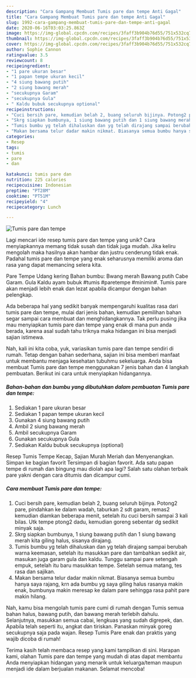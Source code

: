 ```yaml
---
description: "Cara Gampang Membuat Tumis pare dan tempe Anti Gagal"
title: "Cara Gampang Membuat Tumis pare dan tempe Anti Gagal"
slug: 1992-cara-gampang-membuat-tumis-pare-dan-tempe-anti-gagal
date: 2020-06-16T03:03:25.863Z
image: https://img-global.cpcdn.com/recipes/3faff3b904b76d55/751x532cq70/tumis-pare-dan-tempe-foto-resep-utama.jpg
thumbnail: https://img-global.cpcdn.com/recipes/3faff3b904b76d55/751x532cq70/tumis-pare-dan-tempe-foto-resep-utama.jpg
cover: https://img-global.cpcdn.com/recipes/3faff3b904b76d55/751x532cq70/tumis-pare-dan-tempe-foto-resep-utama.jpg
author: Sophie Cannon
ratingvalue: 3.5
reviewcount: 8
recipeingredient:
- "1 pare ukuran besar"
- "1 papan tempe ukuran kecil"
- "4 siung bawang putih"
- "2 siung bawang merah"
- "secukupnya Garam"
- "secukupnya Gula"
- " Kaldu bubuk secukupnya optional"
recipeinstructions:
- "Cuci bersih pare, kemudian belah 2, buang seluruh bijinya. Potong2 pare, pindahkan ke dalam wadah, taburkan 2 sdt garam, remas2 kemudian diamkan beberapa menit, setelah itu cuci bersih sampai 3 kali bilas. Utk tempe ptong2 dadu, kemudian goreng sebentar dg sedikit minyak saja."
- "Skrg siapkan bumbunya, 1 siung bawang putih dan 1 siung bawang merah kita giling halus, sisanya dirajang."
- "Tumis bumbu yg telah dihaluskan dan yg telah dirajang sampai berubah warna keemasan, setelah itu masukkan pare dan tambahkan sedikit air, masukan juga garam gula dan kaldu. Tunggu sampai pare setengah empuk, setelah itu baru masukkan tempe. Setelah semua matang, tes rasa dan sajikan."
- "Makan bersama telur dadar makin nikmat. Biasanya semua bumbu hanya saya rajang, krn ada bumbu yg saya giling halus rasanya makin enak, bumbunya makin meresap ke dalam pare sehingga rasa pahit pare makin hilang."
categories:
- Resep
tags:
- tumis
- pare
- dan

katakunci: tumis pare dan 
nutrition: 225 calories
recipecuisine: Indonesian
preptime: "PT28M"
cooktime: "PT51M"
recipeyield: "4"
recipecategory: Lunch

---
```



![Tumis pare dan tempe](https://img-global.cpcdn.com/recipes/3faff3b904b76d55/751x532cq70/tumis-pare-dan-tempe-foto-resep-utama.jpg)

Lagi mencari ide resep tumis pare dan tempe yang unik? Cara menyiapkannya memang tidak susah dan tidak juga mudah. Jika keliru mengolah maka hasilnya akan hambar dan justru cenderung tidak enak. Padahal tumis pare dan tempe yang enak seharusnya memiliki aroma dan rasa yang dapat memancing selera kita.

Pare Tempe Udang kering Bahan bumbu: Bwang merah Bawang putih Cabe Garam. Gula Kaldu ayam bubuk #tumis #paretempe #minimin#. Tumis pare akan menjadi lebih enak dan lezat apabila dicampur dengan bahan pelengkap.

Ada beberapa hal yang sedikit banyak mempengaruhi kualitas rasa dari tumis pare dan tempe, mulai dari jenis bahan, kemudian pemilihan bahan segar sampai cara membuat dan menghidangkannya. Tak perlu pusing jika mau menyiapkan tumis pare dan tempe yang enak di mana pun anda berada, karena asal sudah tahu triknya maka hidangan ini bisa menjadi sajian istimewa.


Nah, kali ini kita coba, yuk, variasikan tumis pare dan tempe sendiri di rumah. Tetap dengan bahan sederhana, sajian ini bisa memberi manfaat untuk membantu menjaga kesehatan tubuhmu sekeluarga. Anda bisa membuat Tumis pare dan tempe menggunakan 7 jenis bahan dan 4 langkah pembuatan. Berikut ini cara untuk menyiapkan hidangannya.

<!--inarticleads1-->

##### Bahan-bahan dan bumbu yang dibutuhkan dalam pembuatan Tumis pare dan tempe:

1. Sediakan 1 pare ukuran besar
1. Sediakan 1 papan tempe ukuran kecil
1. Gunakan 4 siung bawang putih
1. Ambil 2 siung bawang merah
1. Ambil secukupnya Garam
1. Gunakan secukupnya Gula
1. Sediakan  Kaldu bubuk secukupnya (optional)


Resep Tumis Tempe Kecap, Sajian Murah Meriah dan Menyenangkan. Simpan ke bagian favorit Tersimpan di bagian favorit. Ada satu papan tempe di rumah dan bingung mau diolah apa lagi? Salah satu olahan terbaik pare yakni dengan cara ditumis dan dicampur cumi. 

<!--inarticleads2-->

##### Cara membuat Tumis pare dan tempe:

1. Cuci bersih pare, kemudian belah 2, buang seluruh bijinya. Potong2 pare, pindahkan ke dalam wadah, taburkan 2 sdt garam, remas2 kemudian diamkan beberapa menit, setelah itu cuci bersih sampai 3 kali bilas. Utk tempe ptong2 dadu, kemudian goreng sebentar dg sedikit minyak saja.
1. Skrg siapkan bumbunya, 1 siung bawang putih dan 1 siung bawang merah kita giling halus, sisanya dirajang.
1. Tumis bumbu yg telah dihaluskan dan yg telah dirajang sampai berubah warna keemasan, setelah itu masukkan pare dan tambahkan sedikit air, masukan juga garam gula dan kaldu. Tunggu sampai pare setengah empuk, setelah itu baru masukkan tempe. Setelah semua matang, tes rasa dan sajikan.
1. Makan bersama telur dadar makin nikmat. Biasanya semua bumbu hanya saya rajang, krn ada bumbu yg saya giling halus rasanya makin enak, bumbunya makin meresap ke dalam pare sehingga rasa pahit pare makin hilang.


Nah, kamu bisa mengolah tumis pare cumi di rumah dengan Tumis semua bahan halus, bawang putih, dan bawang merah terlebih dahulu. Selanjutnya, masukkan semua cabai, lengkuas yang sudah digrepek, dan. Apabila telah seperti itu, angkat dan tiriskan. Panaskan minyak goreg secukupnya saja pada wajan. Resep Tumis Pare enak dan praktis yang wajib dicoba di rumah! 

Terima kasih telah membaca resep yang kami tampilkan di sini. Harapan kami, olahan Tumis pare dan tempe yang mudah di atas dapat membantu Anda menyiapkan hidangan yang menarik untuk keluarga/teman maupun menjadi ide dalam berjualan makanan. Selamat mencoba!
